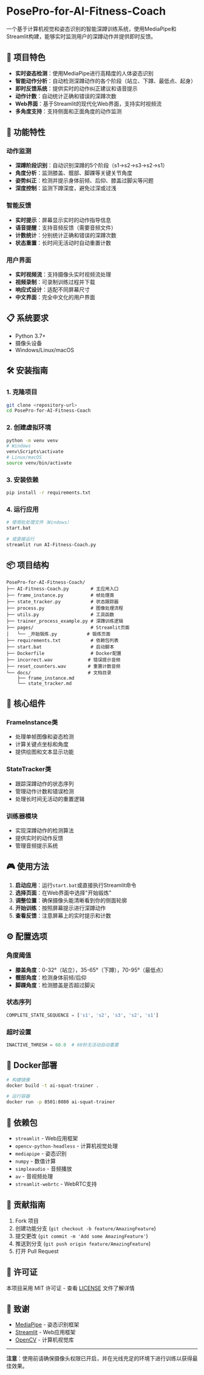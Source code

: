 # PosePro-for-AI-Fitness-Coach

一个基于计算机视觉和姿态识别的智能深蹲训练系统，使用MediaPipe和Streamlit构建，能够实时监测用户的深蹲动作并提供即时反馈。

## 🎯 项目特色

- **实时姿态检测**：使用MediaPipe进行高精度的人体姿态识别
- **智能动作分析**：自动检测深蹲动作的各个阶段（站立、下蹲、最低点、起身）
- **即时反馈系统**：提供实时的动作纠正建议和语音提示
- **动作计数**：自动统计正确和错误的深蹲次数
- **Web界面**：基于Streamlit的现代化Web界面，支持实时视频流
- **多角度支持**：支持侧面和正面角度的动作监测

## 🚀 功能特性

### 动作监测
- **深蹲阶段识别**：自动识别深蹲的5个阶段（s1→s2→s3→s2→s1）
- **角度分析**：监测膝盖、髋部、脚踝等关键关节角度
- **姿势纠正**：检测并提示身体前倾、后仰、膝盖过脚尖等问题
- **深度控制**：监测下蹲深度，避免过深或过浅

### 智能反馈
- **实时提示**：屏幕显示实时的动作指导信息
- **语音提醒**：支持音频反馈（需要音频文件）
- **计数统计**：分别统计正确和错误的深蹲次数
- **状态重置**：长时间无活动时自动重置计数

### 用户界面
- **实时视频流**：支持摄像头实时视频流处理
- **视频录制**：可录制训练过程并下载
- **响应式设计**：适配不同屏幕尺寸
- **中文界面**：完全中文化的用户界面

## 📋 系统要求

- Python 3.7+
- 摄像头设备
- Windows/Linux/macOS

## 🛠️ 安装指南

### 1. 克隆项目
```bash
git clone <repository-url>
cd PosePro-for-AI-Fitness-Coach
```

### 2. 创建虚拟环境
```bash
python -m venv venv
# Windows
venv\Scripts\activate
# Linux/macOS
source venv/bin/activate
```

### 3. 安装依赖
```bash
pip install -r requirements.txt
```

### 4. 运行应用
```bash
# 使用批处理文件（Windows）
start.bat

# 或直接运行
streamlit run AI-Fitness-Coach.py
```

## 📦 项目结构

```
PosePro-for-AI-Fitness-Coach/
├── AI-Fitness-Coach.py        # 主应用入口
├── frame_instance.py          # 帧处理类
├── state_tracker.py           # 状态跟踪器
├── process.py                 # 图像处理流程
├── utils.py                   # 工具函数
├── trainer_process_example.py # 深蹲训练逻辑
├── pages/                     # Streamlit页面
│   └── _开始锻炼.py           # 锻炼页面
├── requirements.txt           # 依赖包列表
├── start.bat                  # 启动脚本
├── Dockerfile                 # Docker配置
├── incorrect.wav             # 错误提示音频
├── reset_counters.wav        # 重置计数音频
└── docs/                     # 文档目录
    ├── frame_instance.md
    └── state_tracker.md
```

## 🔧 核心组件

### FrameInstance类
- 处理单帧图像和姿态检测
- 计算关键点坐标和角度
- 提供绘图和文本显示功能

### StateTracker类
- 跟踪深蹲动作的状态序列
- 管理动作计数和错误检测
- 处理长时间无活动的重置逻辑

### 训练器模块
- 实现深蹲动作的检测算法
- 提供实时的动作反馈
- 管理音频提示系统

## 🎮 使用方法

1. **启动应用**：运行`start.bat`或直接执行Streamlit命令
2. **选择页面**：在Web界面中选择"开始锻炼"
3. **调整位置**：确保摄像头能清晰看到你的侧面轮廓
4. **开始训练**：按照屏幕提示进行深蹲动作
5. **查看反馈**：注意屏幕上的实时提示和计数

## ⚙️ 配置选项

### 角度阈值
- **膝盖角度**：0-32°（站立），35-65°（下蹲），70-95°（最低点）
- **髋部角度**：检测身体前倾/后仰
- **脚踝角度**：检测膝盖是否超过脚尖

### 状态序列
```python
COMPLETE_STATE_SEQUENCE = ['s1', 's2', 's3', 's2', 's1']
```

### 超时设置
```python
INACTIVE_THRESH = 60.0  # 60秒无活动自动重置
```

## 🐳 Docker部署

```bash
# 构建镜像
docker build -t ai-squat-trainer .

# 运行容器
docker run -p 8501:8080 ai-squat-trainer
```

## 📝 依赖包

- `streamlit` - Web应用框架
- `opencv-python-headless` - 计算机视觉处理
- `mediapipe` - 姿态识别
- `numpy` - 数值计算
- `simpleaudio` - 音频播放
- `av` - 音视频处理
- `streamlit-webrtc` - WebRTC支持

## 🤝 贡献指南

1. Fork 项目
2. 创建功能分支 (`git checkout -b feature/AmazingFeature`)
3. 提交更改 (`git commit -m 'Add some AmazingFeature'`)
4. 推送到分支 (`git push origin feature/AmazingFeature`)
5. 打开 Pull Request

## 📄 许可证

本项目采用 MIT 许可证 - 查看 [LICENSE](LICENSE) 文件了解详情

## 🙏 致谢

- [MediaPipe](https://mediapipe.dev/) - 姿态识别框架
- [Streamlit](https://streamlit.io/) - Web应用框架
- [OpenCV](https://opencv.org/) - 计算机视觉库

---

**注意**：使用前请确保摄像头权限已开启，并在光线充足的环境下进行训练以获得最佳效果。
